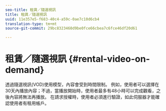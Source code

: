 ```yaml
---
seo-title: 租賃／隨選視訊
title: 租賃／隨選視訊
uuid: 11e357e5-f683-40c4-a59c-0ae7c10d6cb4
translation-type: tm+mt
source-git-commit: 29bc8323460d9be0fce66cbea7c6fce46df20d61

---
```



# 租賃／隨選視訊 {#rental-video-on-demand}

透過隨選視訊(VOD)使用模型，內容會受到時間限制。 例如，使用者可以選擇在30天內播放內容；不過，當播放開始時，使用者最多有48小時可以完成觀看，之後內容將無法再播放。 在請求授權時，使用者必須進行驗證，如此伺服器才能確認使用者有租用帳戶。

